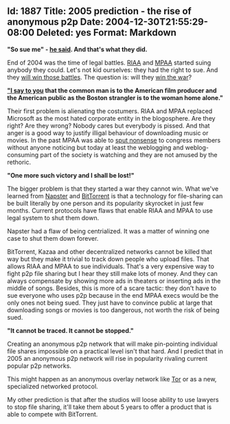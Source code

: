 Id: 1887
Title: 2005 prediction - the rise of anonymous p2p
Date: 2004-12-30T21:55:29-08:00
Deleted: yes
Format: Markdown
--------------
**"So sue me" - [he said](http://www.nanocrew.net/blog/). And that's
what they did.**

End of 2004 was the time of legal battles.
[RIAA](http://en.wikipedia.org/wiki/Riaa) and
[MPAA](http://en.wikipedia.org/wiki/Mpaa) started suing anybody they
could. Let's not kid ourselves: they had the right to sue. And they
[will win those battles](http://en.wikipedia.org/wiki/Pyrrhic_victory).
The question is: will they [win the
war](http://en.wikipedia.org/wiki/The_Art_of_War)?

**["I say to you](http://cryptome.org/hrcw-hear.htm) that the common man
is to the American film producer and the American public as the Boston
strangler is to the woman home alone."**

Their first problem is alienating the costumers. RIAA and MPAA replaced
Microsoft as the most hated corporate entity in the blogosphere. Are
they right? Are they wrong? Nobody cares but everybody is pissed. And
that anger is a good way to justify illigal behaviour of downloading
music or movies. In the past MPAA was able to [sput
nonsense](http://www.google.com/search?hl=en&lr=&q=%22Boston+strangler+is+to+the+woman+home+alone%22&btnG=Search)
to congress members without anyone noticing but today at least the
weblogging and weblog-consuming part of the society is watching and they
are not amused by the rethoric.

**"One more such victory and I shall be lost!"**

The bigger problem is that they started a war they cannot win. What
we've learned from [Napster](http://en.wikipedia.org/wiki/Napster) and
[BitTorrent](http://en.wikipedia.org/wiki/Bittorrent) is that a
technology for file-sharing can be built literally by one person and its
popularity skyrocket in just few months. Current protocols have flaws
that enable RIAA and MPAA to use legal system to shut them down.

Napster had a flaw of being centrialized. It was a matter of winning one
case to shut them down forever.

BitTorrent, Kazaa and other decentralized networks cannot be killed that
way but they make it trivial to track down people who upload files. That
allows RIAA and MPAA to sue individuals. That's a very expensive way to
fight p2p file sharing but I hear they still make lots of money. And
they can always compensate by showing more ads in theaters or inserting
ads in the middle of songs. Besides, this is more of a scare tactic:
they don't have to sue everyone who uses p2p because in the end MPAA
execs would be the only ones not being sued. They just have to convince
public at large that downloading songs or movies is too dangerous, not
worth the risk of being sued.

**"It cannot be traced. It cannot be stopped."**

Creating an anonymous p2p network that will make pin-pointing individual
file shares impossible on a practical level isn't that hard. And I
predict that in 2005 an anonymous p2p network will rise in popularity
rivaling current popular p2p networks.

This might happen as an anonymous overlay network like
[Tor](http://en.wikipedia.org/wiki/The_Art_of_War) or as a new,
specialized networked protocol.

My other prediction is that after the studios will loose ability to use
lawyers to stop file sharing, it'll take them about 5 years to offer a
product that is able to compete with BitTorrent.
